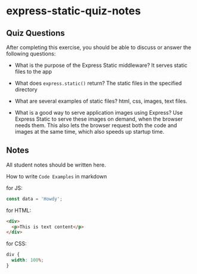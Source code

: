 # express-static-quiz-notes

## Quiz Questions

After completing this exercise, you should be able to discuss or answer the following questions:

- What is the purpose of the Express Static middleware?
  It serves static files to the app

- What does `express.static()` return?
  The static files in the specified directory

- What are several examples of static files?
  html, css, images, text files.

- What is a good way to serve application images using Express?
  Use Express Static to serve these images on demand, when the browser needs them. This also lets the browser request both the code and images at the same time, which also speeds up startup time.

## Notes

All student notes should be written here.

How to write `Code Examples` in markdown

for JS:

```javascript
const data = 'Howdy';
```

for HTML:

```html
<div>
  <p>This is text content</p>
</div>
```

for CSS:

```css
div {
  width: 100%;
}
```
